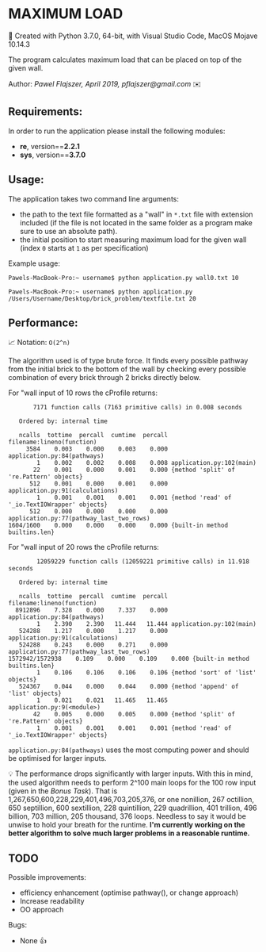 # MAXIMUM LOAD
:floppy_disk: Created with Python 3.7.0, 64-bit, with Visual Studio Code, MacOS Mojave 10.14.3

The program calculates maximum load that can be placed on top of the given wall.

Author: _Pawel Flajszer, April 2019, pflajszer@gmail.com_ :envelope:

## Requirements:

In order to run the application please install the following modules:
- **re**, version==**2.2.1**
- **sys**, version==**3.7.0**

## Usage:

The application takes two command line arguments:
- the path to the text file formatted as a "wall" in ```*.txt``` file with extension included
  (if the file is not located in the same folder as a program make sure to use an absolute path).
- the initial position to start measuring maximum load for the given wall (index ```0``` starts at ```1``` as per specification)

Example usage:  

	Pawels-MacBook-Pro:~ username$ python application.py wall0.txt 10

	Pawels-MacBook-Pro:~ username$ python application.py /Users/Username/Desktop/brick_problem/textfile.txt 20

## Performance:

:chart_with_upwards_trend: Notation: ```O(2^n)```

The algorithm used is of type brute force. It finds every possible pathway from the initial brick to the bottom of the wall
by checking every possible combination of every brick through 2 bricks directly below.

For "wall input of 10 rows the cProfile returns:

           7171 function calls (7163 primitive calls) in 0.008 seconds

       Ordered by: internal time

       ncalls  tottime  percall  cumtime  percall filename:lineno(function)
         3584    0.003    0.000    0.003    0.000 application.py:84(pathways)
            1    0.002    0.002    0.008    0.008 application.py:102(main)
           22    0.001    0.000    0.001    0.000 {method 'split' of 're.Pattern' objects}
          512    0.001    0.000    0.001    0.000 application.py:91(calculations)
            1    0.001    0.001    0.001    0.001 {method 'read' of '_io.TextIOWrapper' objects}
          512    0.000    0.000    0.000    0.000 application.py:77(pathway_last_two_rows)
    1604/1600    0.000    0.000    0.000    0.000 {built-in method builtins.len}



For "wall input of 20 rows the cProfile returns:

	        12059229 function calls (12059221 primitive calls) in 11.918 seconds

       Ordered by: internal time

       ncalls  tottime  percall  cumtime  percall filename:lineno(function)
      8912896    7.328    0.000    7.337    0.000 application.py:84(pathways)
            1    2.390    2.390   11.444   11.444 application.py:102(main)
       524288    1.217    0.000    1.217    0.000 application.py:91(calculations)
       524288    0.243    0.000    0.271    0.000 application.py:77(pathway_last_two_rows)
    1572942/1572938    0.109    0.000    0.109    0.000 {built-in method builtins.len}
            1    0.106    0.106    0.106    0.106 {method 'sort' of 'list' objects}
       524367    0.044    0.000    0.044    0.000 {method 'append' of 'list' objects}
            1    0.021    0.021   11.465   11.465 application.py:9(<module>)
           42    0.005    0.000    0.005    0.000 {method 'split' of 're.Pattern' objects}
            1    0.001    0.001    0.001    0.001 {method 'read' of '_io.TextIOWrapper' objects}

```application.py:84(pathways)``` uses the most computing power and should be optimised for larger inputs.

:bulb: The performance drops significantly with larger inputs. With this in mind, the used algorithm needs to perform
2^100 main loops for the 100 row input (given in the _Bonus Task_). That is 1,267,650,600,228,229,401,496,703,205,376, or
one nonillion, 267 octillion, 650 septillion, 600 sextillion, 228 quintillion, 229 quadrillion, 401 trillion, 496 billion, 703 million, 205 thousand, 376 loops. Needless to say it would be unwise to hold your breath for the runtime.
**I'm currently working on the better algorithm to solve much larger problems in a reasonable runtime.**

## TODO

Possible improvements:
- efficiency enhancement (optimise pathway(), or change approach)
- Increase readability
- OO approach


Bugs:
- None :+1:


 
